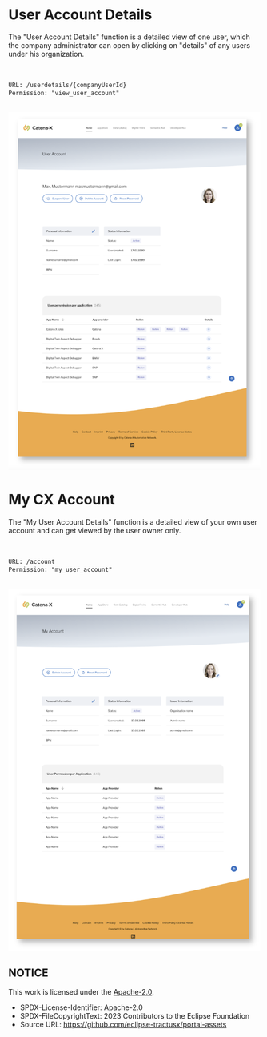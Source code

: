 # User Account Details

The "User Account Details" function is a detailed view of one user, which the company administrator can open by clicking on "details" of any users under his organization.

<br>

    URL: /userdetails/{companyUserId}
    Permission: "view_user_account"

<br>

<img width="600" alt="image" src="https://raw.githubusercontent.com/eclipse-tractusx/portal-assets/main/docs/static/user-account-management.png">

# My CX Account

The "My User Account Details" function is a detailed view of your own user account and can get viewed by the user owner only.

<br>

    URL: /account
    Permission: "my_user_account"

<br>

<img width="600" alt="image" src="https://raw.githubusercontent.com/eclipse-tractusx/portal-assets/main/docs/static/my-account-view.png">

## NOTICE

This work is licensed under the [Apache-2.0](https://www.apache.org/licenses/LICENSE-2.0).

- SPDX-License-Identifier: Apache-2.0
- SPDX-FileCopyrightText: 2023 Contributors to the Eclipse Foundation
- Source URL: https://github.com/eclipse-tractusx/portal-assets
